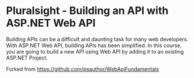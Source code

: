 # Pluralsight - Building an API with ASP.NET Web API

Building APIs can be a difficult and daunting task for many web developers. With ASP.NET Web API, building APIs has been simplified. In this course, you are going to build a new API using Web API by adding it to an existing ASP.NET Project.

Forked from https://github.com/psauthor/WebApiFundamentals
